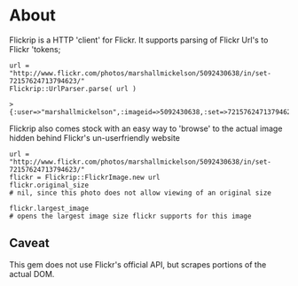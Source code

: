# About

Flickrip is a HTTP 'client' for Flickr. It supports parsing of Flickr
Url's to Flickr 'tokens;

    url = "http://www.flickr.com/photos/marshallmickelson/5092430638/in/set-72157624713794623/"
    Flickrip::UrlParser.parse( url )

    > {:user=>"marshallmickelson",:imageid=>5092430638,:set=>72157624713794623}

Flickrip also comes stock with an easy way to 'browse' to the actual
image hidden behind Flickr's un-userfriendly website

    url = "http://www.flickr.com/photos/marshallmickelson/5092430638/in/set-72157624713794623/"
    flickr = Flickrip::FlickrImage.new url
    flickr.original_size  
    # nil, since this photo does not allow viewing of an original size

    flickr.largest_image
    # opens the largest image size flickr supports for this image

## Caveat

This gem does not use Flickr's official API, but scrapes portions of the
actual DOM.
